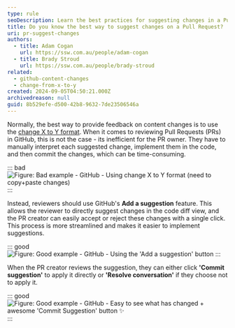 ```yaml
---
type: rule
seoDescription: Learn the best practices for suggesting changes in a Pull Request using GitHub's 'Suggest a change' feature to streamline the review process.
title: Do you know the best way to suggest changes on a Pull Request?
uri: pr-suggest-changes
authors:
  - title: Adam Cogan
    url: https://ssw.com.au/people/adam-cogan
  - title: Brady Stroud
    url: https://ssw.com.au/people/brady-stroud
related:
  - github-content-changes
  - change-from-x-to-y
created: 2024-09-05T04:50:21.000Z
archivedreason: null
guid: 8b529efe-d500-42b8-9632-7de23506546a
---
```


Normally, the best way to provide feedback on content changes is to use the [change X to Y format](/change-from-x-to-y).
When it comes to reviewing Pull Requests (PRs) in GitHub, this is not the case - its  inefficient for the PR owner. They have to manually interpret each suggested change, implement them in the code, and then commit the changes, which can be time-consuming.

<!-- `youtube: TODO`
**Video: TODO** -->

::: bad
![Figure: Bad example - GitHub - Using change X to Y format (need to copy+paste changes)](bad-pr-suggest-changes.png)
:::

Instead, reviewers should use GitHub's **Add a suggestion** feature. This allows the reviewer to directly suggest changes in the code diff view, and the PR creator can easily accept or reject these changes with a single click. This process is more streamlined and makes it easier to implement suggestions.

::: good
![Figure: Good example - GitHub - Using the 'Add a suggestion' button](good-suggest-a-change-button.png)
:::

<!--endintro-->

When the PR creator reviews the suggestion, they can either click **'Commit suggestion'** to apply it directly or **'Resolve conversation'** if they choose not to apply it.

::: good
![Figure: Good example - GitHub - Easy to see what has changed + awesome 'Commit Suggestion' button ✨ ](good-pr-suggestions.png)
:::
